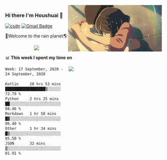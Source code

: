 <img  align='right' height="150" src="https://github.com/LikeRainDay/LikeRainDay/blob/master/pic/img_rain_1.gif?raw=true">



### Hi there I'm Houshuai :lemon:

[![csdn](https://img.shields.io/badge/-csdn-c14438?style=flat-square&logo=c&logoColor=white)](https://blog.csdn.net/qq_15807167)
[![Gmail Badge](https://img.shields.io/badge/-gmail-c14438?style=flat-square&logo=Gmail&logoColor=white&link=mailto:houshuai0816@gmail.com)](mailto:houshuai0816@gmail.com)

🚀Welcome to the rain planet🌎

<center>
<img align='center'  src="https://source.unsplash.com/random/1200x600">
</center>

📊 **This week I spent my time on**

<img align='right'   width="300" src="https://github-readme-stats.vercel.app/api?username=LikeRainDay&show_icons=true&title_color=fff&icon_color=79ff97&text_color=9f9f9f&bg_color=151515">

<!--START_SECTION:waka-->
```text
Week: 17 September, 2020 - 24 September, 2020

Kotlin     20 hrs 53 mins  ██████████████████▒░░░░░░   72.79 % 
Python     2 hrs 25 mins   ██░░░░░░░░░░░░░░░░░░░░░░░   08.46 % 
Markdown   1 hr 50 mins    █▓░░░░░░░░░░░░░░░░░░░░░░░   06.40 % 
Other      1 hr 34 mins    █▒░░░░░░░░░░░░░░░░░░░░░░░   05.50 % 
JSON       32 mins         ▒░░░░░░░░░░░░░░░░░░░░░░░░   01.91 % 
```
<!--END_SECTION:waka-->
